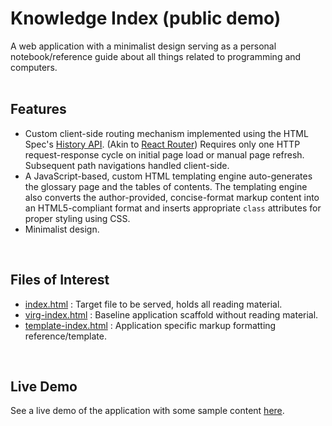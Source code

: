 # Knowledge Index (public demo)

A web application with a minimalist design serving as a personal notebook/reference guide about all things related to programming and computers.
<br>
<br>

## Features

- Custom client-side routing mechanism implemented using the HTML Spec's [History API](https://developer.mozilla.org/en-US/docs/Web/API/History_API). (Akin to [React Router](https://github.com/ReactTraining/react-router)) Requires only one HTTP request-response cycle on initial page load or manual page refresh. Subsequent path navigations handled client-side.
- A JavaScript-based, custom HTML templating engine auto-generates the glossary page and the tables of contents. The templating engine also converts the author-provided, concise-format markup content into an HTML5-compliant format and inserts appropriate `class` attributes for proper styling using CSS.
- Minimalist design.
<br>

## Files of Interest

- [index.html](index.html) : Target file to be served, holds all reading material.
- [virg-index.html](virg-index.html) : Baseline application scaffold without reading material.
- [template-index.html](template-index.html) : Application specific markup formatting reference/template.
<br>

## Live Demo

See a live demo of the application with some sample content [here](https://kindex.netlify.app/).
